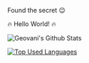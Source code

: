 Found the secret :wink:

:fire: Hello World! :fire:

![Geovani's Github Stats](https://github-readme-stats.vercel.app/api?username=gmendozah&count_private=true&show_icons=true&theme=tokyonight)

[![Top Used Languages](https://github-readme-stats.vercel.app/api/top-langs/?username=gmendozah&layout=compact&theme=tokyonight?hide=javascript,html)](https://github.com/anuraghazra/github-readme-stats)
